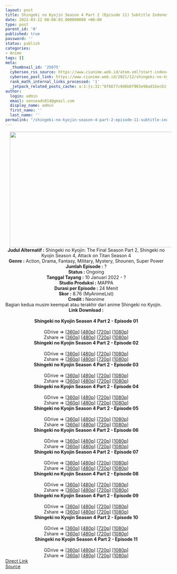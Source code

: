 ```yaml
---
layout: post
title: Shingeki no Kyojin Season 4 Part 2 (Episode 11) Subtitle Indonesia
date: 2022-03-22 08:08:03.000000000 +00:00
type: post
parent_id: '0'
published: true
password: ''
status: publish
categories:
- Anime
tags: []
meta:
  _thumbnail_id: '25075'
  cyberseo_rss_source: https://www.ciunime.web.id/atom.xml?start-index=1
  cyberseo_post_link: https://www.ciunime.web.id/2021/12/shingeki-no-kyojin-season-4-part-2.html
  rank_math_internal_links_processed: '1'
  _jetpack_related_posts_cache: a:1:{s:32:"8f6677c9d6b0f903e98ad32ec61f8deb";a:2:{s:7:"expires";i:1652839086;s:7:"payload";a:3:{i:0;a:1:{s:2:"id";i:25295;}i:1;a:1:{s:2:"id";i:24965;}i:2;a:1:{s:2:"id";i:24874;}}}}
author:
  login: admin
  email: senseads014@gmail.com
  display_name: admin
  first_name: ''
  last_name: ''
permalink: "/shingeki-no-kyojin-season-4-part-2-episode-11-subtitle-indonesia/"
---
```

<div class="separator" style="clear: both; text-align: center;"><a href="https://blogger.googleusercontent.com/img/a/AVvXsEg3qUJZVbOPnOD57Q66-2dLqdPY3IVo1fs5Oh7TerEbbgbcmcf63-wu2Qd_zRYaJtjq4Hj7rtF1SJjPXRVa6pn0YD8sEfJf54e4hNUC0VNrENnpjYz5F27z5-p0LphuaQuF45XcLyYX1B_HoME2lIhSI9QUmSpJ8hmYuxTZ2EZC3wytBEkc5EQVx7Qa=s1280" style="margin-left: 1em; margin-right: 1em;"><img border="0" data-original-height="720" data-original-width="1280" height="360" src="{{ site.baseurl }}/assets/2022/03/AVvXsEg3qUJZVbOPnOD57Q66-2dLqdPY3IVo1fs5Oh7TerEbbgbcmcf63-wu2Qd_zRYaJtjq4Hj7rtF1SJjPXRVa6pn0YD8sEfJf54e4hNUC0VNrENnpjYz5F27z5-p0LphuaQuF45XcLyYX1B_HoME2lIhSI9QUmSpJ8hmYuxTZ2EZC3wytBEkc5EQVx7Qa=w640-h360" width="640" /></a></div>
<div class="separator" style="clear: both; text-align: center;"></div>
<div style="text-align: center;"><b>Judul</b><b><b> Alternatif</b> :</b> Shingeki no Kyojin: The Final Season Part 2,&nbsp;Shingeki no Kyojin Season 4, Attack on Titan Season 4</div>
<div style="text-align: center;"><b><b>Genre :</b></b> Action, Drama, Fantasy, Military, Mystery, Shounen, Super Power</div>
<div style="text-align: center;"><b>Jumlah Episode :</b> ?<br /><b>Status :&nbsp;</b>Ongoing<br /><b>Tanggal Tayang :</b> 10 Januari&nbsp;2022 - ?<br /><b>Studio Produksi :</b>&nbsp;MAPPA<br /><b>Durasi per Episode :</b> 24 Menit</div>
<div style="text-align: center;"><b>Skor :</b> 8.76 (MyAnimeList)</div>
<div style="text-align: center;"><b>Credit :</b>&nbsp;Neonime</div>
<div style="text-align: center;"></div>
<div style="text-align: justify;">Bagian kedua musim keempat atau terakhir dari anime&nbsp;Shingeki no Kyojin.</div>
<div style="text-align: justify;"></div>
<div style="text-align: justify;"></div>
<div style="text-align: center;">
<div style="text-align: center;">
<div style="text-align: left;">
<div style="text-align: center;"><b>Link Download :</b></div>
<div style="text-align: center;"><b><br /></b></div>
<div style="text-align: center;"><span style="text-align: left;"><b>Shingeki no Kyojin Season 4 Part 2&nbsp;</b></span><b>- Episode 01</b></div>
<div style="text-align: center;"><b><br /></b></div>
<div style="text-align: center;">GDrive =&gt; [<a href="https://acefile.co/f/64858763/oploverz-fan-snks4-17-mp4-360p-mp4" target="_blank" rel="noopener">360p</a>] [<a href="https://acefile.co/f/64866614/neonime_snks4-17-480p-zip" target="_blank" rel="noopener">480p</a>] [<a href="https://acefile.co/f/64866618/neonime_snks4-17-720p-zip" target="_blank" rel="noopener">720p</a>] [<a href="https://acefile.co/f/64867195/neonime_snks4-17-1080p-zip" target="_blank" rel="noopener">1080p</a>]</div>
<div style="text-align: center;">Zshare =&gt; [<a href="https://www29.zippyshare.com/v/BBqzJpjR/file.html" target="_blank" rel="noopener">360p</a>] [<a href="https://www80.zippyshare.com/v/IiMYkHHN/file.html" target="_blank" rel="noopener">480p</a>] [<a href="https://www99.zippyshare.com/v/z7NHx9Sz/file.html" target="_blank" rel="noopener">720p</a>] [<a href="https://www76.zippyshare.com/v/wWBzUKHm/file.html" target="_blank" rel="noopener">1080p</a>]</div>
<div style="text-align: center;"></div>
<div style="text-align: center;">
<div><span style="text-align: left;"><b>Shingeki no Kyojin Season 4 Part 2&nbsp;</b></span><b>- Episode 02</b></div>
<div><b><br /></b></div>
<div>GDrive =&gt; [<a href="https://www.mp4upload.com/mm5c9f3zzx4t" target="_blank" rel="noopener">360p</a>] [<a href="https://acefile.co/f/65497064/neonime_snks4-18-480p-zip" target="_blank" rel="noopener">480p</a>] [<a href="https://acefile.co/f/65497473/neonime_snks4-18-720p-zip" target="_blank" rel="noopener">720p</a>] [<a href="https://acefile.co/f/65496913/neonime_snks4-18-1080p-zip" target="_blank" rel="noopener">1080p</a>]</div>
<div>Zshare =&gt; [<a href="https://www85.zippyshare.com/v/g9nt72Ee/file.html" target="_blank" rel="noopener">360p</a>] [<a href="https://www13.zippyshare.com/v/oHILVYfw/file.html" target="_blank" rel="noopener">480p</a>] [<a href="https://www106.zippyshare.com/v/RPmB07Zg/file.html" target="_blank" rel="noopener">720p</a>] [<a href="https://www10.zippyshare.com/v/ARdVYpbL/file.html" target="_blank" rel="noopener">1080p</a>]</div>
<div></div>
<div>
<div><span style="text-align: left;"><b>Shingeki no Kyojin Season 4 Part 2&nbsp;</b></span><b>- Episode 03</b></div>
<div><b><br /></b></div>
<div>GDrive =&gt; [<a href="https://acefile.co/f/66101460/snk-fs-p2-3-360p-samehadaku-care-mp4" target="_blank" rel="noopener">360p</a>] [<a href="https://acefile.co/f/66103629/neonime_snk-fs-p2-3-480p-zip" target="_blank" rel="noopener">480p</a>] [<a href="https://acefile.co/f/66103986/neonime_snk-fs-p2-3-720p-zip" target="_blank" rel="noopener">720p</a>] [<a href="https://acefile.co/f/66123034/neonime_snk-fs-p2-3-1080p-zip" target="_blank" rel="noopener">1080p</a>]</div>
<div>Zshare =&gt; [<a href="https://www57.zippyshare.com/v/QYFGyZzd/file.html" target="_blank" rel="noopener">360p</a>] [<a href="https://www54.zippyshare.com/v/ey3hPxKz/file.html" target="_blank" rel="noopener">480p</a>] [<a href="https://www1.zippyshare.com/v/dZ3IcfZO/file.html" target="_blank" rel="noopener">720p</a>] [<a href="https://www43.zippyshare.com/v/gxAVJ9OU/file.html" target="_blank" rel="noopener">1080p</a>]</div>
</div>
<div></div>
<div>
<div><span style="text-align: left;"><b>Shingeki no Kyojin Season 4 Part 2&nbsp;</b></span><b>- Episode 04</b></div>
<div><b><br /></b></div>
<div>GDrive =&gt; [<a href="https://acefile.co/f/66698360/snk-fs-pt2-4-360p-samehadaku-care-mp4" target="_blank" rel="noopener">360p</a>] [<a href="https://acefile.co/f/66702066/neonime_snk-fs-pt2-4-480p-zip" target="_blank" rel="noopener">480p</a>] [<a href="https://acefile.co/f/66702324/neonime_snk-fs-pt2-4-720p-zip" target="_blank" rel="noopener">720p</a>] [<a href="https://acefile.co/f/66702660/neonime_snk-fs-pt2-4-1080p-zip" target="_blank" rel="noopener">1080p</a>]</div>
<div>Zshare =&gt; [<a href="https://www120.zippyshare.com/v/3JV6EbVc/file.html" target="_blank" rel="noopener">360p</a>] [<a href="https://www29.zippyshare.com/v/KNwnM8PM/file.html" target="_blank" rel="noopener">480p</a>] [<a href="https://www34.zippyshare.com/v/dXpmXcKy/file.html" target="_blank" rel="noopener">720p</a>] [<a href="https://www84.zippyshare.com/v/1Cud2oL4/file.html" target="_blank" rel="noopener">1080p</a>]</div>
</div>
<div></div>
<div>
<div><span style="text-align: left;"><b>Shingeki no Kyojin Season 4 Part 2&nbsp;</b></span><b>- Episode 05</b></div>
<div><b><br /></b></div>
<div>GDrive =&gt; [<a href="https://acefile.co/f/67293051/oploverz-fan-snks4-21-mp4-360p-mp4" target="_blank" rel="noopener">360p</a>] [<a href="https://acefile.co/f/67298350/neonime_snks4-21-480p-zip" target="_blank" rel="noopener">480p</a>] [<a href="https://acefile.co/f/67298532/neonime_snks4-21-720p-zip" target="_blank" rel="noopener">720p</a>] [<a href="https://acefile.co/f/67295245/oploverz-fan-snks4-21-mp4-1080p-mp4" target="_blank" rel="noopener">1080p</a>]</div>
<div>Zshare =&gt; [<a href="https://www44.zippyshare.com/v/q6axyX99/file.html" target="_blank" rel="noopener">360p</a>] [<a href="https://www76.zippyshare.com/v/Z9q478Pr/file.html" target="_blank" rel="noopener">480p</a>] [<a href="https://www78.zippyshare.com/v/GNQwAil7/file.html" target="_blank" rel="noopener">720p</a>] [<a href="https://www66.zippyshare.com/v/6Tqx8Nes/file.html" target="_blank" rel="noopener">1080p</a>]</div>
</div>
<div></div>
<div>
<div><span style="text-align: left;"><b>Shingeki no Kyojin Season 4 Part 2&nbsp;</b></span><b>- Episode 06</b></div>
<div><b><br /></b></div>
<div>GDrive =&gt; [<a href="https://acefile.co/f/67896333/oploverz-fan-snks4-22-mp4-360p-mp4" target="_blank" rel="noopener">360p]</a> [<a href="https://acefile.co/f/67905307/neonime_snks4-22-480p-zip" target="_blank" rel="noopener">480p</a>] [<a href="https://acefile.co/f/67905468/neonime_snks4-22-720p-zip" target="_blank" rel="noopener">720p</a>] [<a href="https://acefile.co/f/67906110/neonime_snks4-22-1080p-zip" target="_blank" rel="noopener">1080p</a>]</div>
<div>Zshare =&gt; [<a href="https://www73.zippyshare.com/v/AEcG3JXI/file.html" target="_blank" rel="noopener">360p</a>] [<a href="https://www22.zippyshare.com/v/9ASVbpwD/file.html" target="_blank" rel="noopener">480p</a>] [<a href="https://www92.zippyshare.com/v/L9MUPnNQ/file.html" target="_blank" rel="noopener">720p</a>] [<a href="https://www43.zippyshare.com/v/6O3NvDsz/file.html" target="_blank" rel="noopener">1080p</a>]</div>
</div>
<div></div>
<div>
<div><span style="text-align: left;"><b>Shingeki no Kyojin Season 4 Part 2&nbsp;</b></span><b>- Episode 07</b></div>
<div><b><br /></b></div>
<div>GDrive =&gt; [<a href="https://acefile.co/f/68521584/snk-fs-pt2-7-360p-samehadaku-care-mp4" target="_blank" rel="noopener">360p</a>]&nbsp;[<a href="https://acefile.co/f/68521666/snk-fs-pt2-7-480p-samehadaku-care-mp4" target="_blank" rel="noopener">480p</a>] [<a href="https://acefile.co/f/68522067/snk-fs-pt2-7-mp4hd-samehadaku-care-mp4" target="_blank" rel="noopener">720p</a>] [<a href="https://acefile.co/f/68522346/snk-fs-pt2-6-fullhd-samehadaku-care-mp4" target="_blank" rel="noopener">1080p</a>]</div>
<div>Zshare =&gt; [<a href="https://www11.zippyshare.com/v/f6Glp7AR/file.html" target="_blank" rel="noopener">360p</a>] [<a href="https://www11.zippyshare.com/v/WHb6sTD6/file.html" target="_blank" rel="noopener">480p</a>] [<a href="https://www53.zippyshare.com/v/LJR2aGL0/file.html" target="_blank" rel="noopener">720p</a>] [<a href="https://www12.zippyshare.com/v/jijBirpC/file.html" target="_blank" rel="noopener">1080p</a>]</div>
</div>
<div></div>
<div>
<div><span style="text-align: left;"><b>Shingeki no Kyojin Season 4 Part 2&nbsp;</b></span><b>- Episode 08</b></div>
<div><b><br /></b></div>
<div>GDrive =&gt; [<a href="https://acefile.co/f/69053191/snk-fs-pt2-8-360p-samehadaku-care-mp4" target="_blank" rel="noopener">360p</a>]&nbsp;[<a href="https://acefile.co/f/69053197/snk-fs-pt2-8-480p-samehadaku-care-mp4" target="_blank" rel="noopener">480p</a>] [<a href="https://acefile.co/f/69053532/snk-fs-pt2-8-mp4hd-samehadaku-care-mp4" target="_blank" rel="noopener">720p</a>] [<a href="https://acefile.co/f/69054397/snk-fs-pt2-8-fullhd-samehadaku-care-mp4" target="_blank" rel="noopener">1080p</a>]</div>
<div>Zshare =&gt; [<a href="https://www57.zippyshare.com/v/bYASsdov/file.html" target="_blank" rel="noopener">360p</a>] [<a href="https://www57.zippyshare.com/v/zrcfU0LG/file.html" target="_blank" rel="noopener">480p</a>] [<a href="https://www115.zippyshare.com/v/zvXJqSJO/file.html" target="_blank" rel="noopener">720p</a>] [<a href="https://www113.zippyshare.com/v/1kKtdbTg/file.html" target="_blank" rel="noopener">1080p</a>]</div>
</div>
<div></div>
<div>
<div><span style="text-align: left;"><b>Shingeki no Kyojin Season 4 Part 2&nbsp;</b></span><b>- Episode 09</b></div>
<div><b><br /></b></div>
<div>GDrive =&gt; [<a href="https://acefile.co/f/69586593/snk-fs-pt2-9-360p-samehadaku-care-mp4" target="_blank" rel="noopener">360p</a>]&nbsp;[<a href="https://acefile.co/f/69586598/snk-fs-pt2-9-480p-samehadaku-care-mp4" target="_blank" rel="noopener">480p</a>] [<a href="https://acefile.co/f/69586603/snk-fs-pt2-9-mp4hd-samehadaku-care-mp4" target="_blank" rel="noopener">720p</a>] [<a href="https://acefile.co/f/69587675/snk-fs-pt2-9-fullhd-samehadaku-care-mp4" target="_blank" rel="noopener">1080p</a>]</div>
<div>Zshare =&gt; [<a href="https://www10.zippyshare.com/v/0B1VAVqz/file.html" target="_blank" rel="noopener">360p</a>] [<a href="https://www10.zippyshare.com/v/DBaAp0Qo/file.html" target="_blank" rel="noopener">480p</a>] [<a href="https://www10.zippyshare.com/v/YDZ0Jt5b/file.html" target="_blank" rel="noopener">720p</a>] [<a href="https://www108.zippyshare.com/v/DPIPg5Fc/file.html" target="_blank" rel="noopener">1080p</a>]</div>
</div>
<div></div>
<div>
<div><span style="text-align: left;"><b>Shingeki no Kyojin Season 4 Part 2&nbsp;</b></span><b>- Episode 10</b></div>
<div><b><br /></b></div>
<div>GDrive =&gt; [<a href="https://acefile.co/f/70113221/snk-fs-pt2-10-360p-samehadaku-care-mp4" target="_blank" rel="noopener">360p</a>]&nbsp;[<a href="https://acefile.co/f/70113227/snk-fs-pt2-10-480p-samehadaku-care-mp4" target="_blank" rel="noopener">480p</a>] [<a href="https://acefile.co/f/70112838/snk-fs-pt2-10-mp4hd-samehadaku-care-mp4" target="_blank" rel="noopener">720p</a>] [<a href="https://acefile.co/f/70113523/snk-fs-pt2-10-fullhd-samehadaku-care-mp4" target="_blank" rel="noopener">1080p</a>]</div>
<div>Zshare =&gt; [<a href="https://www6.zippyshare.com/v/WQz8QP0x/file.html" target="_blank" rel="noopener">360p</a>] [<a href="https://www6.zippyshare.com/v/tWP3wzOn/file.html" target="_blank" rel="noopener">480p</a>] [<a href="https://www77.zippyshare.com/v/PFvU8CCu/file.html" target="_blank" rel="noopener">720p</a>] [<a href="https://www97.zippyshare.com/v/RoRMGQMV/file.html" target="_blank" rel="noopener">1080p</a>]</div>
</div>
<div></div>
<div>
<div><span style="text-align: left;"><b>Shingeki no Kyojin Season 4 Part 2&nbsp;</b></span><b>- Episode 11</b></div>
<div><b><br /></b></div>
<div>GDrive =&gt; [<a href="https://acefile.co/f/70643421/snk-fs-pt2-11-360p-samehadaku-care-mp4">360p</a>]&nbsp;[<a href="https://acefile.co/f/70643560/snk-fs-pt2-11-480p-samehadaku-care-mp4" target="_blank" rel="noopener">480p</a>] [<a href="https://acefile.co/f/70643871/snk-fs-pt2-11-mp4hd-samehadaku-care-mp4" target="_blank" rel="noopener">720p</a>] [<a href="https://acefile.co/f/70644249/snk-fs-pt2-11-fullhd-samehadaku-care-mp4" target="_blank" rel="noopener">1080p</a>]</div>
<div>Zshare =&gt; [<a href="https://www18.zippyshare.com/v/b7oJgSZI/file.html" target="_blank" rel="noopener">360p</a>] [<a href="https://www67.zippyshare.com/v/B3VPNNSB/file.html" target="_blank" rel="noopener">480p</a>] [<a href="https://www8.zippyshare.com/v/Ii8ADX5P/file.html" target="_blank" rel="noopener">720p</a>] [<a href="https://www109.zippyshare.com/v/tQCuxk4N/file.html" target="_blank" rel="noopener">1080p</a>]</div>
</div>
</div>
</div>
</div>
</div>
<link rel="stylesheet" href="https://cdnjs.cloudflare.com/ajax/libs/font-awesome/4.7.0/css/font-awesome.min.css" />
<div class="divbtn"> <a href="https://handymansurrender.com/fihup8buzv?key=94550f7ce39444073321dde3b8782f97" class="btn"><i class="fa fa-download"></i> Direct Link</a> <br /><a href="https://www.ciunime.web.id/2021/12/shingeki-no-kyojin-season-4-part-2.html">Source</a> </div>
